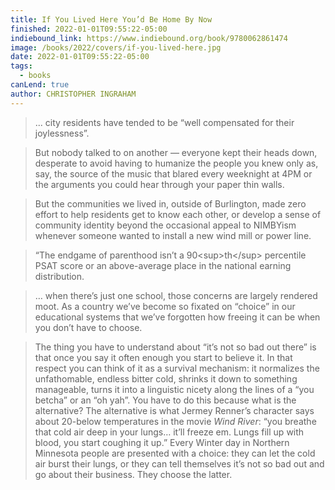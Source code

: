```yaml
---
title: If You Lived Here You’d Be Home By Now
finished: 2022-01-01T09:55:22-05:00
indiebound_link: https://www.indiebound.org/book/9780062861474
image: /books/2022/covers/if-you-lived-here.jpg
date: 2022-01-01T09:55:22-05:00
tags:
  - books
canLend: true
author: CHRISTOPHER INGRAHAM
---
```

> ... city residents have tended to be “well compensated for their joylessness”.

> But nobody talked to on another — everyone kept their heads down, desperate to avoid having to humanize the people you knew only as, say, the source of the music that blared every weeknight at 4PM or the arguments you could hear through your paper thin walls.

> But the communities we lived in, outside of Burlington, made zero effort to help residents get to know each other, or develop a sense of community identity beyond the occasional appeal to NIMBYism whenever someone wanted to install a new wind mill or power line.

> “The endgame of parenthood isn’t a 90\<sup\>th\</sup\> percentile PSAT score or an above-average place in the national earning distribution.

> … when there’s just one school, those concerns are largely rendered moot. As a country we’ve become so fixated on “choice” in our educational systems that we’ve forgotten how freeing it can be when you don’t have to choose. 

> The thing you have to understand about “it’s not so bad out there” is that once you say it often enough you start to believe it. In that respect you can think of it as a survival mechanism: it normalizes the unfathomable, endless bitter cold, shrinks it down to something manageable, turns it into a linguistic nicety along the lines of a “you betcha” or an “oh yah”. You have to do this because what is the alternative? The alternative is what Jermey Renner’s character says about 20-below temperatures in the movie _Wind River_: “you breathe that cold air deep in your lungs… it’ll freeze em. Lungs fill up with blood, you start coughing it up.” Every Winter day in Northern Minnesota people are presented with a choice: they can let the cold air burst their lungs, or they can tell themselves it’s not so bad out and go about their business. They choose the latter.